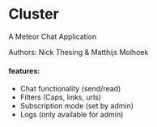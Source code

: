 Cluster
=======

A Meteor Chat Application

Authors: Nick Thesing & Matthijs Molhoek

<h4> features: </h4>

- Chat functionality (send/read)
- Filters (Caps, links, urls)
- Subscription mode (set by admin)
- Logs (only available for admin)
